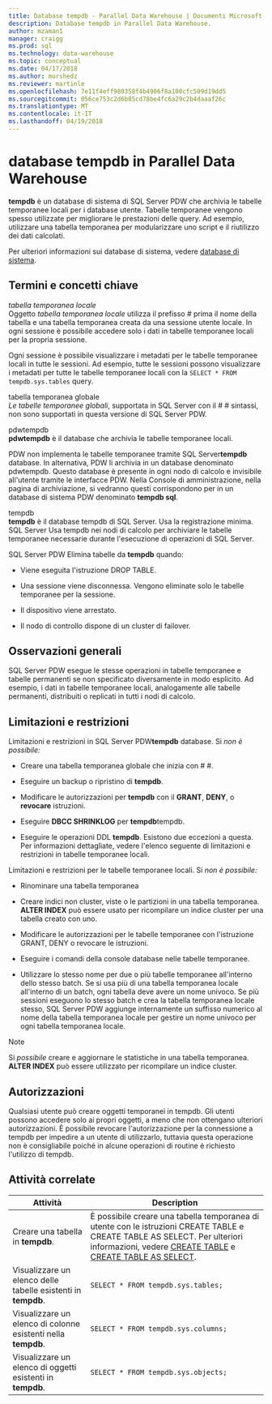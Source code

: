 ```yaml
---
title: Database tempdb - Parallel Data Warehouse | Documenti Microsoft
description: Database tempdb in Parallel Data Warehouse.
author: mzaman1
manager: craigg
ms.prod: sql
ms.technology: data-warehouse
ms.topic: conceptual
ms.date: 04/17/2018
ms.author: murshedz
ms.reviewer: martinle
ms.openlocfilehash: 7e11f4eff980358f4b4906f8a100cfc509d19dd5
ms.sourcegitcommit: 056ce753c2d6b85cd78be4fc6a29c2b4daaaf26c
ms.translationtype: MT
ms.contentlocale: it-IT
ms.lasthandoff: 04/19/2018
---
```

# <a name="tempdb-database-in-parallel-data-warehouse"></a>database tempdb in Parallel Data Warehouse
**tempdb** è un database di sistema di SQL Server PDW che archivia le tabelle temporanee locali per i database utente. Tabelle temporanee vengono spesso utilizzate per migliorare le prestazioni delle query. Ad esempio, utilizzare una tabella temporanea per modularizzare uno script e il riutilizzo dei dati calcolati.  
  
Per ulteriori informazioni sui database di sistema, vedere [database di sistema](system-databases.md).  
  
## <a name="Basics"></a>Termini e concetti chiave  
*tabella temporanea locale*  
Oggetto *tabella temporanea locale* utilizza il prefisso # prima il nome della tabella e una tabella temporanea creata da una sessione utente locale. In ogni sessione è possibile accedere solo i dati in tabelle temporanee locali per la propria sessione.  
  
Ogni sessione è possibile visualizzare i metadati per le tabelle temporanee locali in tutte le sessioni. Ad esempio, tutte le sessioni possono visualizzare i metadati per tutte le tabelle temporanee locali con la `SELECT * FROM tempdb.sys.tables` query.  
  
tabella temporanea globale  
*Le tabelle temporanee globali*, supportata in SQL Server con il # # sintassi, non sono supportati in questa versione di SQL Server PDW.  
  
pdwtempdb  
**pdwtempdb** è il database che archivia le tabelle temporanee locali.  
  
PDW non implementa le tabelle temporanee tramite SQL Server**tempdb** database. In alternativa, PDW li archivia in un database denominato pdwtempdb. Questo database è presente in ogni nodo di calcolo e invisibile all'utente tramite le interfacce PDW. Nella Console di amministrazione, nella pagina di archiviazione, si vedranno questi corrispondono per in un database di sistema PDW denominato **tempdb sql**.  
  
tempdb  
**tempdb** è il database tempdb di SQL Server. Usa la registrazione minima. SQL Server Usa tempdb nei nodi di calcolo per archiviare le tabelle temporanee necessarie durante l'esecuzione di operazioni di SQL Server.  
  
SQL Server PDW Elimina tabelle da **tempdb** quando:  
  
-   Viene eseguita l'istruzione DROP TABLE.  
  
-   Una sessione viene disconnessa. Vengono eliminate solo le tabelle temporanee per la sessione.  
  
-   Il dispositivo viene arrestato.  
  
-   Il nodo di controllo dispone di un cluster di failover.  
  
## <a name="general-remarks"></a>Osservazioni generali  
SQL Server PDW esegue le stesse operazioni in tabelle temporanee e tabelle permanenti se non specificato diversamente in modo esplicito. Ad esempio, i dati in tabelle temporanee locali, analogamente alle tabelle permanenti, distribuiti o replicati in tutti i nodi di calcolo.  
  
## <a name="LimitationsRestrictions"></a>Limitazioni e restrizioni  
Limitazioni e restrizioni in SQL Server PDW**tempdb** database. Si *non è possibile:*  
  
-   Creare una tabella temporanea globale che inizia con # #.  
  
-   Eseguire un backup o ripristino di **tempdb**.  
  
-   Modificare le autorizzazioni per **tempdb** con il **GRANT**, **DENY**, o **revocare** istruzioni.  
  
-   Eseguire **DBCC SHRINKLOG** per **tempdb**tempdb.  
  
-   Eseguire le operazioni DDL **tempdb**. Esistono due eccezioni a questa. Per informazioni dettagliate, vedere l'elenco seguente di limitazioni e restrizioni in tabelle temporanee locali.  
  
Limitazioni e restrizioni per le tabelle temporanee locali. Si *non è possibile:*  
  
-   Rinominare una tabella temporanea  
  
-   Creare indici non cluster, viste o le partizioni in una tabella temporanea. **ALTER INDEX** può essere usato per ricompilare un indice cluster per una tabella creato con uno.  
  
-   Modificare le autorizzazioni per le tabelle temporanee con l'istruzione GRANT, DENY o revocare le istruzioni.  
  
-   Eseguire i comandi della console database nelle tabelle temporanee.  
  
-   Utilizzare lo stesso nome per due o più tabelle temporanee all'interno dello stesso batch. Se si usa più di una tabella temporanea locale all'interno di un batch, ogni tabella deve avere un nome univoco. Se più sessioni eseguono lo stesso batch e crea la tabella temporanea locale stesso, SQL Server PDW aggiunge internamente un suffisso numerico al nome della tabella temporanea locale per gestire un nome univoco per ogni tabella temporanea locale.  
  
> [!NOTE]  
> Si *possibile* creare e aggiornare le statistiche in una tabella temporanea. **ALTER INDEX** può essere utilizzato per ricompilare un indice cluster.  
  
## <a name="permissions"></a>Autorizzazioni  
Qualsiasi utente può creare oggetti temporanei in tempdb. Gli utenti possono accedere solo ai propri oggetti, a meno che non ottengano ulteriori autorizzazioni. È possibile revocare l'autorizzazione per la connessione a tempdb per impedire a un utente di utilizzarlo, tuttavia questa operazione non è consigliabile poiché in alcune operazioni di routine è richiesto l'utilizzo di tempdb.  
  
## <a name="RelatedTasks"></a>Attività correlate  
  
|Attività|Description|  
|---------|---------------|  
|Creare una tabella in **tempdb**.|È possibile creare una tabella temporanea di utente con le istruzioni CREATE TABLE e CREATE TABLE AS SELECT. Per ulteriori informazioni, vedere [CREATE TABLE](../t-sql/statements/create-table-azure-sql-data-warehouse.md) e [CREATE TABLE AS SELECT](../t-sql/statements/create-table-as-select-azure-sql-data-warehouse.md).|  
|Visualizzare un elenco delle tabelle esistenti in **tempdb**.|`SELECT * FROM tempdb.sys.tables;`|  
|Visualizzare un elenco di colonne esistenti nella **tempdb**.|`SELECT * FROM tempdb.sys.columns;`|  
|Visualizzare un elenco di oggetti esistenti in **tempdb**.|`SELECT * FROM tempdb.sys.objects;`|  
  
<!-- MISSING LINKS 
## See Also  
[Common Metadata Query Examples &#40;SQL Server PDW&#41;](../sqlpdw/common-metadata-query-examples-sql-server-pdw.md)  
-->
  
